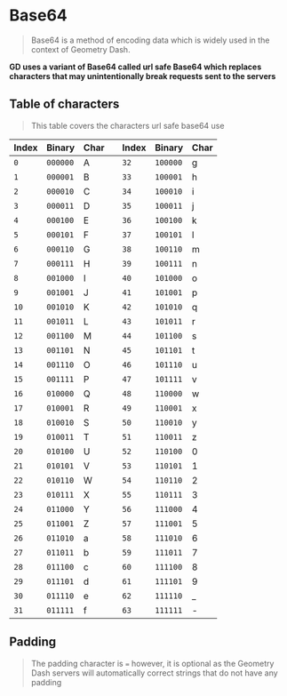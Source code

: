 # Base64

> Base64 is a method of encoding data which is widely used in the context of Geometry Dash.

<b>GD uses a variant of Base64 called url safe Base64 which replaces characters that may unintentionally break requests sent to the servers</b>

## Table of characters

> This table covers the characters url safe base64 use

| Index | Binary   | Char |     | Index | Binary   | Char |
| :---- | :------- | :--- | :-- | :---- | -------- | ---- |
| `0`   | `000000` | A    |     | `32`  | `100000` | g    |
| `1`   | `000001` | B    |     | `33`  | `100001` | h    |
| `2`   | `000010` | C    |     | `34`  | `100010` | i    |
| `3`   | `000011` | D    |     | `35`  | `100011` | j    |
| `4`   | `000100` | E    |     | `36`  | `100100` | k    |
| `5`   | `000101` | F    |     | `37`  | `100101` | l    |
| `6`   | `000110` | G    |     | `38`  | `100110` | m    |
| `7`   | `000111` | H    |     | `39`  | `100111` | n    |
| `8`   | `001000` | I    |     | `40`  | `101000` | o    |
| `9`   | `001001` | J    |     | `41`  | `101001` | p    |
| `10`  | `001010` | K    |     | `42`  | `101010` | q    |
| `11`  | `001011` | L    |     | `43`  | `101011` | r    |
| `12`  | `001100` | M    |     | `44`  | `101100` | s    |
| `13`  | `001101` | N    |     | `45`  | `101101` | t    |
| `14`  | `001110` | O    |     | `46`  | `101110` | u    |
| `15`  | `001111` | P    |     | `47`  | `101111` | v    |
| `16`  | `010000` | Q    |     | `48`  | `110000` | w    |
| `17`  | `010001` | R    |     | `49`  | `110001` | x    |
| `18`  | `010010` | S    |     | `50`  | `110010` | y    |
| `19`  | `010011` | T    |     | `51`  | `110011` | z    |
| `20`  | `010100` | U    |     | `52`  | `110100` | 0    |
| `21`  | `010101` | V    |     | `53`  | `110101` | 1    |
| `22`  | `010110` | W    |     | `54`  | `110110` | 2    |
| `23`  | `010111` | X    |     | `55`  | `110111` | 3    |
| `24`  | `011000` | Y    |     | `56`  | `111000` | 4    |
| `25`  | `011001` | Z    |     | `57`  | `111001` | 5    |
| `26`  | `011010` | a    |     | `58`  | `111010` | 6    |
| `27`  | `011011` | b    |     | `59`  | `111011` | 7    |
| `28`  | `011100` | c    |     | `60`  | `111100` | 8    |
| `29`  | `011101` | d    |     | `61`  | `111101` | 9    |
| `30`  | `011110` | e    |     | `62`  | `111110` | \_   |
| `31`  | `011111` | f    |     | `63`  | `111111` | -    |

## Padding

> The padding character is `=` however, it is optional as the Geometry Dash servers will automatically correct strings that do not have any padding